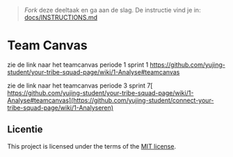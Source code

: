 > _Fork_ deze deeltaak en ga aan de slag. De instructie vind je in: [docs/INSTRUCTIONS.md](https://github.com/fdnd-task/your-tribe-team-canvas/blob/main/docs/INSTRUCTIONS.md)

# Team Canvas

zie de link naar het teamcanvas periode 1 sprint 1 https://github.com/yujing-student/your-tribe-squad-page/wiki/1-Analyse#teamcanvas

zie de link naar het teamcanvas periode 3 sprint 7[ https://github.com/yujing-student/your-tribe-squad-page/wiki/1-Analyse#teamcanvas](https://github.com/yujing-student/connect-your-tribe-squad-page/wiki/1-Analyseren)

## Licentie

This project is licensed under the terms of the [MIT license](./LICENSE).
